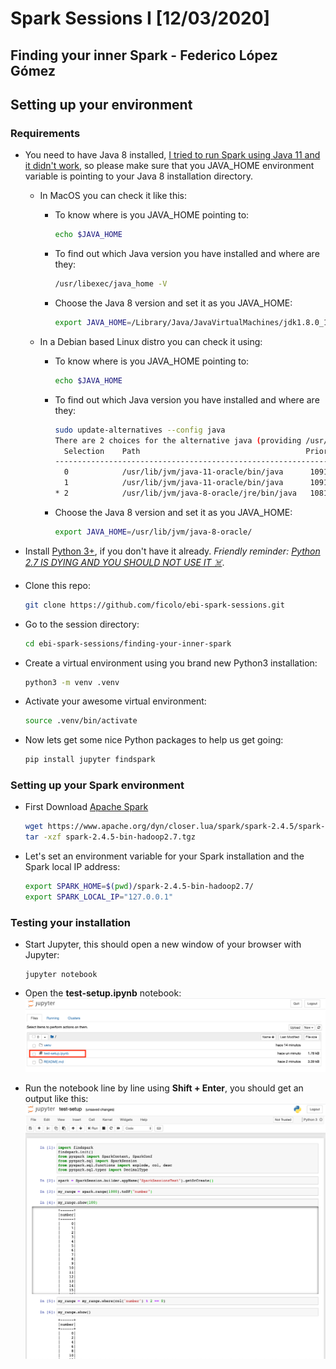 # Spark Sessions I [12/03/2020]
## Finding your inner Spark - Federico López Gómez



## Setting up your environment
### Requirements

- You need to have Java 8 installed, [I tried to run Spark using Java 11 and it didn't work](https://spark.apache.org/docs/latest/#downloading), so please make sure that you JAVA_HOME environment variable is pointing to your Java 8 installation directory.

    - In MacOS you can check it like this:
        - To know where is you JAVA_HOME pointing to:
            ```sh
            echo $JAVA_HOME
            ```
        - To find out which Java version you have installed and where are they:
            ```sh
            /usr/libexec/java_home -V
            ```
        - Choose the Java 8 version and set it as you JAVA_HOME:
            ```sh
            export JAVA_HOME=/Library/Java/JavaVirtualMachines/jdk1.8.0_152.jdk/Contents/Home
            ```
    
    - In a Debian based Linux distro you can check it using:
        - To know where is you JAVA_HOME pointing to:
            ```sh
            echo $JAVA_HOME
            ```
        - To find out which Java version you have installed and where are they:
            ```sh
            sudo update-alternatives --config java
          There are 2 choices for the alternative java (providing /usr/bin/java).
              Selection    Path                                     Priority   Status
            ------------------------------------------------------------------------------
              0            /usr/lib/jvm/java-11-oracle/bin/java      1091      auto mode
              1            /usr/lib/jvm/java-11-oracle/bin/java      1091      manual mode
            * 2            /usr/lib/jvm/java-8-oracle/jre/bin/java   1081      manual mode
            ```
        - Choose the Java 8 version and set it as you JAVA_HOME:
            ```sh
            export JAVA_HOME=/usr/lib/jvm/java-8-oracle/
            ```


- Install [Python 3+](https://www.python.org/), if you don't have it already. *Friendly reminder: [Python 2.7 IS DYING AND YOU SHOULD NOT USE IT ☠️](https://pythonclock.org/)*.


- Clone this repo:
    ```sh
    git clone https://github.com/ficolo/ebi-spark-sessions.git
    ```

- Go to the session directory:
    ```sh
    cd ebi-spark-sessions/finding-your-inner-spark
    ```

- Create a virtual environment using you brand new Python3 installation:
    ```sh
    python3 -m venv .venv
    ```

- Activate your awesome virtual environment:
    ```sh
    source .venv/bin/activate
    ```

- Now lets get some nice Python packages to help us get going:
    ```sh
    pip install jupyter findspark
    ```

### Setting up your Spark environment
- First Download [Apache Spark](https://spark.apache.org/)
    ```sh
    wget https://www.apache.org/dyn/closer.lua/spark/spark-2.4.5/spark-2.4.5-bin-hadoop2.7.tgz
    tar -xzf spark-2.4.5-bin-hadoop2.7.tgz
    ```

- Let's set an environment variable for your Spark installation and the Spark local IP address:
    ```sh
    export SPARK_HOME=$(pwd)/spark-2.4.5-bin-hadoop2.7/
    export SPARK_LOCAL_IP="127.0.0.1"
    ```

### Testing your installation
 - Start Jupyter, this should open a new window of your browser with Jupyter:
     ```shell script
     jupyter notebook
    ```

- Open the **test-setup.ipynb** notebook:
![Jupyter test setup](../img/jupyter-test-setup.png)
- Run the notebook line by line using **Shift + Enter**, you should get an output like this:
![Jupyter test output](../img/jupyter-test-setup-1.png)